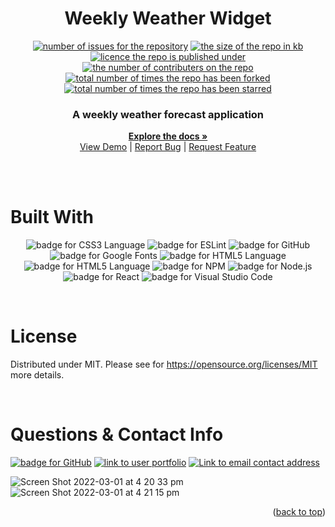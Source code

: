 
  <h1 align="center">Weekly Weather Widget</h1>

  <p align="center">
  <a href="https://github.com/patricktheodore/weekly-weather-widget/issues"><img alt="number of issues for the repository" src="https://img.shields.io/github/issues/patricktheodore/weekly-weather-widget?color=red&label=Issues&style=for-the-badge" target="_blank" /></a>
  <a href="https://github.com/patricktheodore/weekly-weather-widget"><img alt="the size of the repo in kb" src="https://img.shields.io/github/repo-size/patricktheodore/weekly-weather-widget?color=orange&label=Repo-Size&style=for-the-badge" target="_blank" /></a>
  <a href="https://opensource.org/licenses/MIT"><img alt="licence the repo is published under" src="https://img.shields.io/badge/License-MIT-yellow?style=for-the-badge" target="_blank" /></a>
  <a href="https://github.com/patricktheodore/weekly-weather-widget/graphs/contributers"><img alt="the number of contributers on the repo" src="https://img.shields.io/github/contributors/patricktheodore/weekly-weather-widget?color=brightgreen&label=Contributors&style=for-the-badge" target="_blank" /></a>
  <a href="https://github.com/patricktheodore/weekly-weather-widget/network/members"><img alt="total number of times the repo has been forked" src="https://img.shields.io/github/forks/patricktheodore/weekly-weather-widget?color=blue&label=Forks&style=for-the-badge" target="_blank" /></a>
  <a href="https://github.com/patricktheodore/weekly-weather-widget/stargazers"><img alt="total number of times the repo has been starred" src="https://img.shields.io/github/stars/patricktheodore/weekly-weather-widget?color=blueviolet&label=Stars&style=for-the-badge" target="_blank" /></a>
  </p>

  <div align="center">
    <p>
      <h3>A weekly weather forecast application</h3>
      <a href="https://github.com/patricktheodore/weekly-weather-widget"><strong>Explore the docs »</strong></a>
      <br />
      <a href="https://github.com/patricktheodore/weekly-weather-widget">View Demo</a>
       | 
      <a href="https://github.com/patricktheodore/weekly-weather-widget/issues">Report Bug</a>
       | 
      <a href="https://github.com/patricktheodore/weekly-weather-widget/issues">Request Feature</a>
    </p>
  </div>

  <br> 

  </br> 

  # Built With
  <p align="center">
  <a><img alt="badge for CSS3 Language" src="https://img.shields.io/badge/css3-%231572B6.svg?style=for-the-badge&logo=css3&logoColor=white" target="_blank" /></a>
<a><img alt="badge for ESLint" src="https://img.shields.io/badge/ESLint-4B3263?style=for-the-badge&logo=eslint&logoColor=white" target="_blank" /></a>
<a><img alt="badge for GitHub" src="https://img.shields.io/badge/github-%23121011.svg?style=for-the-badge&logo=github&logoColor=white" target="_blank" /></a>
<a><img alt="badge for Google Fonts" src="https://img.shields.io/badge/google_fonts-4285F4?style=for-the-badge&logo=google&logoColor=white" target="_blank" /></a>
<a><img alt="badge for HTML5 Language" src="https://img.shields.io/badge/html5-%23E34F26.svg?style=for-the-badge&logo=html5&logoColor=white" target="_blank" /></a>
<a><img alt="badge for HTML5 Language" src="https://img.shields.io/badge/html5-%23E34F26.svg?style=for-the-badge&logo=html5&logoColor=white" target="_blank" /></a>
<a><img alt="badge for NPM" src="https://img.shields.io/badge/NPM-%23000000.svg?style=for-the-badge&logo=npm&logoColor=white" target="_blank" /></a>
<a><img alt="badge for Node.js" src="https://img.shields.io/badge/node.js-6DA55F?style=for-the-badge&logo=node.js&logoColor=white" target="_blank" /></a>
<a><img alt="badge for React" src="https://img.shields.io/badge/react-%2320232a.svg?style=for-the-badge&logo=react&logoColor=%2361DAFB" target="_blank" /></a>
<a><img alt="badge for Visual Studio Code" src="https://img.shields.io/badge/Visual%20Studio%20Code-0078d7.svg?style=for-the-badge&logo=visual-studio-code&logoColor=white" target="_blank" /></a>


  </p>

  
  </br>
  
  <!-- LICENSE -->
  # License
  Distributed under MIT. Please see for https://opensource.org/licenses/MIT more details. 

  <br>

  <!-- QUESTIONS & CONTACT -->
  # Questions & Contact Info
  <a href="https://github.com/patricktheodore"><img alt="badge for GitHub" src="https://img.shields.io/badge/github-%23121011.svg?style=for-the-badge&logo=github&logoColor=white" target="_blank" /></a>
  <a href=""><img alt="link to user portfolio" src="https://img.shields.io/static/v1?label=PORTFOLIO&message=patricktheodore&color=green&style=for-the-badge" target="_blank" /></a>
  <a href="mailto:patricktheodoresara@gmail.com"><img alt="Link to email contact address" src="https://img.shields.io/badge/Gmail-D14836?style=for-the-badge&logo=gmail&logoColor=white"/></a>
  <br>

<!-- SCREENSHOTS OF DEPLOYMENT -->
![Screen Shot 2022-03-01 at 4 20 33 pm](https://user-images.githubusercontent.com/81402349/156131835-78623462-8e0d-42ce-a9f5-1503bed75853.png)
![Screen Shot 2022-03-01 at 4 21 15 pm](https://user-images.githubusercontent.com/81402349/156131841-eb006100-196f-46cb-bf23-eadd178da3d8.png)

  <p align="right">(<a href="#top">back to top</a>)</p>  
